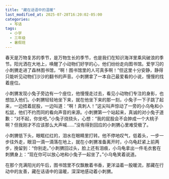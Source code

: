 ```yaml
---
title: "藏在话语中的温暖"
last_modified_at: 2025-07-28T16:20:02-05:00
categories:
  - 写话
tags:
  - 小学
  - 三年级
  - 暑假班
---
```

春天是万物复苏的季节，是万物生长的季节，也是我们在知识海洋里乘风破浪的季节。阳光洒在大地上，唤醒了小动物们好学的心，他们纷纷走向图书馆。爱学习的小刺猬走进了森林图书馆，“啊！图书馆里的人可真多啊！”但这里十分安静，静得只能听见动物们沙沙的翻书的声音。小刺猬拿了一本自己最爱看的小说，慢慢的找着座位。

小刺猬发现小兔子旁边有一个座位，他慢慢走过去，看见小动物们专注的身影，也想加入他们。小刺猬轻轻地坐下来，就在他坐下来的那一刻，小兔子一下子跳了起来，一边捂着屁股，一边叫道：“啊！真刺人！”这尖叫声惊动了一旁的小乌龟和小松鼠，他们不约而同的看向声音的来源。小刺猬第一个站起来，真诚的对小兔子道歉：“对不起，你坐吧。”小兔子挠挠头，心想：“我的屁股会不会肿成一个大桃子啊？但我刚才不应该那么大声喊……”没有得到回应的小刺猬心里难受极了。

小刺猬低下头，眼眶红红的，泪水在眼睛里打转。他不停地叹气，低着头，一步一步往外走，眼泪一滴一滴落在地上，就在小刺猬准备离开时，小乌龟赶紧上前两步，挽留到：“你别走。”小刺猬回过头，脸上还有泪痕，小乌龟拿出一件毛衣套在刺猬身上：“现在你可以放心地和小兔子一起坐了。”小乌龟笑着说道。

在那个充满阳光的午后，图书馆里不仅飘散着书香，更洋溢着一股暖流，那藏在行动中的友善，藏在话语中的温暖，深深地感动着小刺猬。